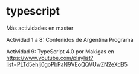 # typescript

Más actividades en master

Actividad 1 a 8: 
    Contenidos de Argentina Programa

Actividad 9: 
    TypeScript 4.0 por Makigas en https://www.youtube.com/playlist?list=PLTd5ehIj0goPbPaN9VEoQQVUwZN2eXdB5
